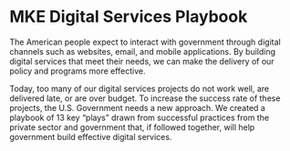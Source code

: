 # MKE Digital Services Playbook

The American people expect to interact with government through digital channels such as websites, email, and mobile applications. By building digital services that meet their needs, we can make the delivery of our policy and programs more effective.

Today, too many of our digital services projects do not work well, are delivered late, or are over budget. To increase the success rate of these projects, the U.S. Government needs a new approach. We created a playbook of 13 key “plays” drawn from successful practices from the private sector and government that, if followed together, will help government build effective digital services.
